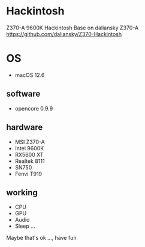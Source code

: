 # Hackintosh
Z370-A 9600K Hackintosh
Base on daliansky Z370-A 
https://github.com/daliansky/Z370-Hackintosh

# OS
  - macOS 12.6

## software 
  - opencore 0.9.9

## hardware
  - MSI Z370-A
  - Intel 9600K
  - RX5600 XT
  - Realtek 8111
  - SN750
  - Fenvi T919
  

## working 
  - CPU 
  - GPU
  - Audio
  - Sleep
  ...
  
  
Maybe that's ok ..., have fun
